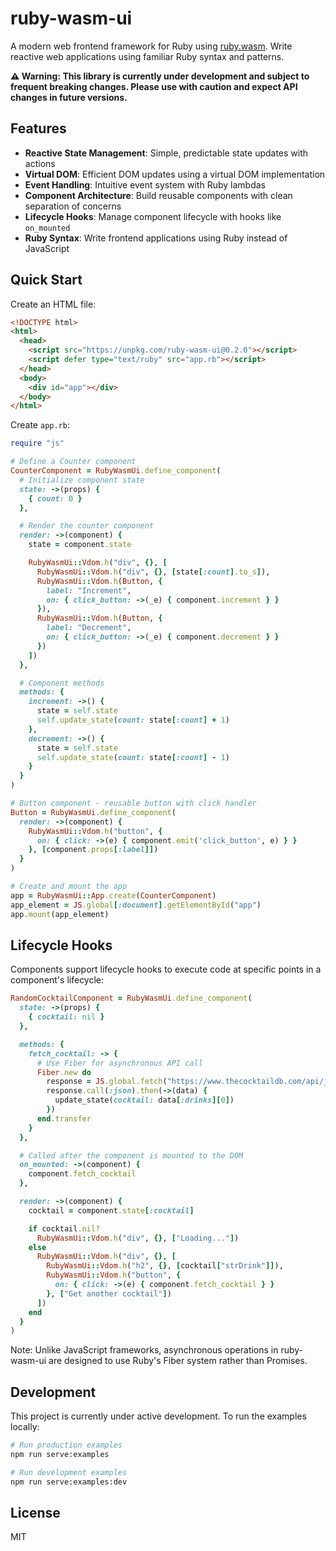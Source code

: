 # ruby-wasm-ui

A modern web frontend framework for Ruby using [ruby.wasm](https://github.com/ruby/ruby.wasm). Write reactive web applications using familiar Ruby syntax and patterns.

**⚠️ Warning: This library is currently under development and subject to frequent breaking changes. Please use with caution and expect API changes in future versions.**

## Features

- **Reactive State Management**: Simple, predictable state updates with actions
- **Virtual DOM**: Efficient DOM updates using a virtual DOM implementation
- **Event Handling**: Intuitive event system with Ruby lambdas
- **Component Architecture**: Build reusable components with clean separation of concerns
- **Lifecycle Hooks**: Manage component lifecycle with hooks like `on_mounted`
- **Ruby Syntax**: Write frontend applications using Ruby instead of JavaScript

## Quick Start

Create an HTML file:

```html
<!DOCTYPE html>
<html>
  <head>
    <script src="https://unpkg.com/ruby-wasm-ui@0.2.0"></script>
    <script defer type="text/ruby" src="app.rb"></script>
  </head>
  <body>
    <div id="app"></div>
  </body>
</html>
```

Create `app.rb`:

```ruby
require "js"

# Define a Counter component
CounterComponent = RubyWasmUi.define_component(
  # Initialize component state
  state: ->(props) {
    { count: 0 }
  },

  # Render the counter component
  render: ->(component) {
    state = component.state

    RubyWasmUi::Vdom.h("div", {}, [
      RubyWasmUi::Vdom.h("div", {}, [state[:count].to_s]),
      RubyWasmUi::Vdom.h(Button, {
        label: "Increment",
        on: { click_button: ->(_e) { component.increment } }
      }),
      RubyWasmUi::Vdom.h(Button, {
        label: "Decrement",
        on: { click_button: ->(_e) { component.decrement } }
      })
    ])
  },

  # Component methods
  methods: {
    increment: ->() {
      state = self.state
      self.update_state(count: state[:count] + 1)
    },
    decrement: ->() {
      state = self.state
      self.update_state(count: state[:count] - 1)
    }
  }
)

# Button component - reusable button with click handler
Button = RubyWasmUi.define_component(
  render: ->(component) {
    RubyWasmUi::Vdom.h("button", {
      on: { click: ->(e) { component.emit('click_button', e) } }
    }, [component.props[:label]])
  }
)

# Create and mount the app
app = RubyWasmUi::App.create(CounterComponent)
app_element = JS.global[:document].getElementById("app")
app.mount(app_element)
```

## Lifecycle Hooks

Components support lifecycle hooks to execute code at specific points in a component's lifecycle:

```ruby
RandomCocktailComponent = RubyWasmUi.define_component(
  state: ->(props) {
    { cocktail: nil }
  },

  methods: {
    fetch_cocktail: -> {
      # Use Fiber for asynchronous API call
      Fiber.new do
        response = JS.global.fetch("https://www.thecocktaildb.com/api/json/v1/1/random.php").await
        response.call(:json).then(->(data) {
          update_state(cocktail: data[:drinks][0])
        })
      end.transfer
    }
  },

  # Called after the component is mounted to the DOM
  on_mounted: ->(component) {
    component.fetch_cocktail
  },

  render: ->(component) {
    cocktail = component.state[:cocktail]

    if cocktail.nil?
      RubyWasmUi::Vdom.h("div", {}, ["Loading..."])
    else
      RubyWasmUi::Vdom.h("div", {}, [
        RubyWasmUi::Vdom.h("h2", {}, [cocktail["strDrink"]]),
        RubyWasmUi::Vdom.h("button", {
          on: { click: ->(e) { component.fetch_cocktail } }
        }, ["Get another cocktail"])
      ])
    end
  }
)
```

Note: Unlike JavaScript frameworks, asynchronous operations in ruby-wasm-ui are designed to use Ruby's Fiber system rather than Promises.

## Development

This project is currently under active development. To run the examples locally:

```bash
# Run production examples
npm run serve:examples

# Run development examples
npm run serve:examples:dev
```

## License

MIT
